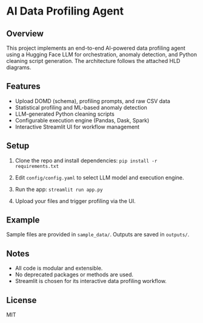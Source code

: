# AI Data Profiling Agent

## Overview
This project implements an end-to-end AI-powered data profiling agent using a Hugging Face LLM for orchestration, anomaly detection, and Python cleaning script generation. The architecture follows the attached HLD diagrams.

## Features
- Upload DOMD (schema), profiling prompts, and raw CSV data
- Statistical profiling and ML-based anomaly detection
- LLM-generated Python cleaning scripts
- Configurable execution engine (Pandas, Dask, Spark)
- Interactive Streamlit UI for workflow management

## Setup

1. Clone the repo and install dependencies:
`pip install -r requirements.txt`

2. Edit `config/config.yaml` to select LLM model and execution engine.

3. Run the app:
`streamlit run app.py`

4. Upload your files and trigger profiling via the UI.

## Example
Sample files are provided in `sample_data/`. Outputs are saved in `outputs/`.

## Notes
- All code is modular and extensible.
- No deprecated packages or methods are used.
- Streamlit is chosen for its interactive data profiling workflow.

## License
MIT